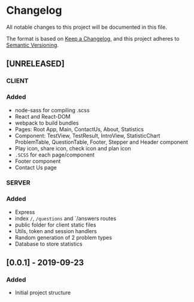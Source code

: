 # Changelog
All notable changes to this project will be documented in this file.

The format is based on [Keep a Changelog](https://keepachangelog.com/en/1.0.0/),
and this project adheres to [Semantic Versioning](https://semver.org/spec/v2.0.0.html).

## [UNRELEASED]
### CLIENT
### Added
- node-sass for compiling .scss
- React and React-DOM
- webpack to build bundles
- Pages: Root App, Main, ContactUs, About, Statistics 
- Component: TestView, TestResult, IntroView, StatisticChart
ProblemTable, QuestionTable, Footer,
Stepper and Header component
- Play icon, share icon, check icon and plan icon
- `.SCSS` for each page/component
- Footer component
- Contact Us page

### SERVER
### Added
- Express
- index `/`, `/questions` and `/answers routes
- public folder for client static files
- Utils, token and session handlers
- Random generation of 2 problem types
- Database to store statistics
 
## [0.0.1] - 2019-09-23
### Added
- Initial project structure

